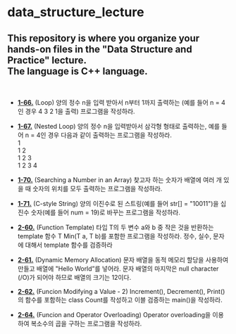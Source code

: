data_structure_lecture
===
This repository is where you organize your hands-on files in the **"Data Structure and Practice"** lecture.  
The language is **C++** language.
---
<br/>

- [**1-66.**](https://github.com/nanami-tomoe/data_structure_lecture/blob/main/1-66.cpp) (Loop) 양의 정수 n을 입력 받아서 n부터 1까지 출력하는 (예를 들어 n = 4인 경우 4 3 2 1을 출력) 프로그램을 작성하라.

- [**1-67.**](https://github.com/nanami-tomoe/data_structure_lecture/blob/main/1-67.cpp) (Nested Loop) 양의 정수 n을 입력받아서 삼각형 형태로 출력하는, 예를 들어 n = 4인 경우 다음과 같이 출력하는 프로그램을 작성하라. <br/>
1<br/>
1 2<br/>
1 2 3<br/>
1 2 3 4<br/>

- [**1-70.**](https://github.com/nanami-tomoe/data_structure_lecture/blob/main/1-70.cpp) (Searching a Number in an Array) 찾고자 하는 숫자가 배열에 여러 개 있을 때 숫자의 위치를 모두 출력하는 프로그램을 작성하라.

- [**1-71.**](https://github.com/nanami-tomoe/data_structure_lecture/blob/main/1-71.cpp) (C-style String) 양의 이진수로 된 스트링(예를 들어 str[] = "10011")을 십진수 숫자(예를 들어 num = 19)로 바꾸는 프로그램을 작성하라.

- [**2-60.**](https://github.com/nanami-tomoe/data_structure_lecture/blob/main/2-60.cpp) (Function Template) 타입 T의 두 변수 a와 b 중 작은 것을 반환하는 template 함수 T Min(T a, T b)를 포함한 프로그램을 작성하라. 정수, 실수, 문자에 대해서 template 함수를 검증하라

- [**2-61.**](https://github.com/nanami-tomoe/data_structure_lecture/blob/main/2-61.cpp) (Dynamic Memory Allocation) 문자 배열을 동적 메모리 할당을 사용하여 만들고 배열에 "Hello World”를 넣어라. 문자 배열의 마지막은 null character (/O)가 되어야 하므로 배열의 크기는 12이다.

- [**2-62.**](https://github.com/nanami-tomoe/data_structure_lecture/blob/main/2-62.cpp) (Funcion Modifying a Value - 2) Increment(), Decrement(), Print()의 함수를 포함하는 class Count를 작성하고 이블 검증하는 main()을 작성하라.

- [**2-64.**](https://github.com/nanami-tomoe/data_structure_lecture/blob/main/2-64.cpp) (Funcion and Operator Overloading) Operator overloading을 이용하여 복소수의 곱을 구하는 프로그램을 작성하라.
